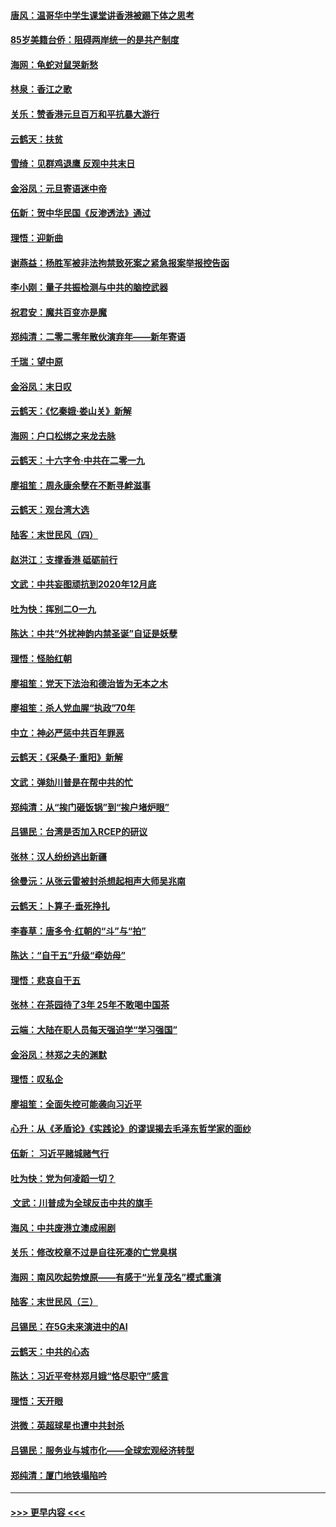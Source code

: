 #### [唐风：温哥华中学生课堂讲香港被踢下体之思考](../pages/nsc993/n11766848.md?t=01041501) 
#### [85岁美籍台侨：阻碍两岸统一的是共产制度](../pages/nsc993/n11765043.md?t=01041501) 
#### [海网：龟蛇对鼠哭新愁](../pages/nsc993/n11764895.md?t=01041501) 
#### [林泉：香江之歌](../pages/nsc993/n11764415.md?t=01041501) 
#### [关乐：赞香港元旦百万和平抗暴大游行](../pages/nsc993/n11764382.md?t=01041501) 
#### [云鹤天：扶贫](../pages/nsc993/n11764245.md?t=01041501) 
#### [雪绮：见群鸡退鹰  反观中共末日](../pages/nsc993/n11762112.md?t=01041501) 
#### [金浴凤：元旦寄语迷中帝](../pages/nsc993/n11761788.md?t=01041501) 
#### [伍新：贺中华民国《反渗透法》通过](../pages/nsc993/n11761994.md?t=01041501) 
#### [理悟：迎新曲](../pages/nsc993/n11761152.md?t=01041501) 
#### [谢燕益：杨胜军被非法拘禁致死案之紧急报案举报控告函](../pages/nsc993/n11756134.md?t=01041501) 
#### [李小刚：量子共振检测与中共的脑控武器](../pages/nsc993/n11754518.md?t=01041501) 
#### [祝君安：魔共百变亦是魔](../pages/nsc993/n11754469.md?t=01041501) 
#### [郑纯清：二零二零年散伙演弃年——新年寄语](../pages/nsc993/n11754195.md?t=01041501) 
#### [千瑞：望中原](../pages/nsc993/n11754159.md?t=01041501) 
#### [金浴凤：末日叹](../pages/nsc993/n11752359.md?t=01041501) 
#### [云鹤天：《忆秦娥‧娄山关》新解](../pages/nsc993/n11752348.md?t=01041501) 
#### [海网：户口松绑之来龙去脉](../pages/nsc993/n11752328.md?t=01041501) 
#### [云鹤天：十六字令‧中共在二零一九](../pages/nsc993/n11752305.md?t=01041501) 
#### [廖祖笙：周永康余孽在不断寻衅滋事](../pages/nsc993/n11751013.md?t=01041501) 
#### [云鹤天：观台湾大选](../pages/nsc993/n11751007.md?t=01041501) 
#### [陆客：末世民风（四）](../pages/nsc993/n11749203.md?t=01041501) 
#### [赵洪江：支撑香港 砥砺前行](../pages/nsc993/n11748482.md?t=01041501) 
#### [文武：中共妄图顽抗到2020年12月底](../pages/nsc993/n11748446.md?t=01041501) 
#### [吐为快：挥别二O一九](../pages/nsc993/n11748411.md?t=01041501) 
#### [陈达：中共“外扰神韵内禁圣诞”自证是妖孽](../pages/nsc993/n11748226.md?t=01041501) 
#### [理悟：怪胎红朝](../pages/nsc993/n11748206.md?t=01041501) 
#### [廖祖笙：党天下法治和德治皆为无本之木](../pages/nsc993/n11748135.md?t=01041501) 
#### [廖祖笙：杀人党血腥“执政”70年](../pages/nsc993/n11745144.md?t=01041501) 
#### [中立：神必严惩中共百年罪恶](../pages/nsc993/n11744970.md?t=01041501) 
#### [云鹤天：《采桑子‧重阳》新解](../pages/nsc993/n11744948.md?t=01041501) 
#### [文武：弹劾川普是在帮中共的忙](../pages/nsc993/n11744758.md?t=01041501) 
#### [郑纯清：从“挨门砸饭锅”到“挨户堵炉眼”](../pages/nsc993/n11744745.md?t=01041501) 
#### [吕锡民：台湾是否加入RCEP的研议](../pages/nsc993/n11744701.md?t=01041501) 
#### [张林：汉人纷纷逃出新疆](../pages/nsc993/n11743530.md?t=01041501) 
#### [徐曼沅：从张云雷被封杀想起相声大师吴兆南](../pages/nsc993/n11741816.md?t=01041501) 
#### [云鹤天：卜算子‧垂死挣扎](../pages/nsc993/n11739956.md?t=01041501) 
#### [李春草：唐多令‧红朝的“斗”与“拍”](../pages/nsc993/n11739830.md?t=01041501) 
#### [陈达：“自干五”升级“牵妨母”](../pages/nsc993/n11739724.md?t=01041501) 
#### [理悟：悲哀自干五](../pages/nsc993/n11739547.md?t=01041501) 
#### [张林：在茶园待了3年 25年不敢喝中国茶](../pages/nsc993/n11739240.md?t=01041501) 
#### [云端：大陆在职人员每天强迫学“学习强国”](../pages/nsc993/n11738735.md?t=01041501) 
#### [金浴凤：林郑之夫的渊默](../pages/nsc993/n11737735.md?t=01041501) 
#### [理悟：叹私企](../pages/nsc993/n11737715.md?t=01041501) 
#### [廖祖笙：全面失控可能袭向习近平](../pages/nsc993/n11737704.md?t=01041501) 
#### [心升：从《矛盾论》《实践论》的谬误揭去毛泽东哲学家的面纱](../pages/nsc993/n11736962.md?t=01041501) 
#### [伍新： 习近平赌城赌气行](../pages/nsc993/n11736929.md?t=01041501) 
#### [吐为快：党为何凌蹈一切？](../pages/nsc993/n11736915.md?t=01041501) 
#### [ 文武：川普成为全球反击中共的旗手](../pages/nsc993/n11736882.md?t=01041501) 
#### [海风：中共废港立澳成闹剧](../pages/nsc993/n11735857.md?t=01041501) 
#### [关乐：修改校章不过是自往死凑的亡党臭棋](../pages/nsc993/n11735097.md?t=01041501) 
#### [海网：南风吹起势燎原——有感于“光复茂名”模式重演](../pages/nsc993/n11732308.md?t=01041501) 
#### [陆客：末世民风（三）](../pages/nsc993/n11732211.md?t=01041501) 
#### [吕锡民：在5G未来演进中的AI](../pages/nsc993/n11730010.md?t=01041501) 
#### [云鹤天：中共的心态](../pages/nsc993/n11729906.md?t=01041501) 
#### [陈达：习近平夸林郑月娥“恪尽职守”感言](../pages/nsc993/n11729881.md?t=01041501) 
#### [理悟：天开眼](../pages/nsc993/n11729699.md?t=01041501) 
#### [洪微：英超球星也遭中共封杀](../pages/nsc993/n11727243.md?t=01041501) 
#### [吕锡民：服务业与城市化——全球宏观经济转型](../pages/nsc993/n11725845.md?t=01041501) 
#### [郑纯清：厦门地铁塌陷吟](../pages/nsc993/n11725813.md?t=01041501) 

----
#### [ >>> 更早内容 <<< ](../indexes/nsc993-earlier.md)
